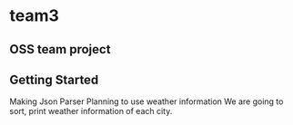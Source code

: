 # team3
## OSS team project

## Getting Started
Making Json Parser
Planning to use weather information
We are going to sort, print weather information of each city.
